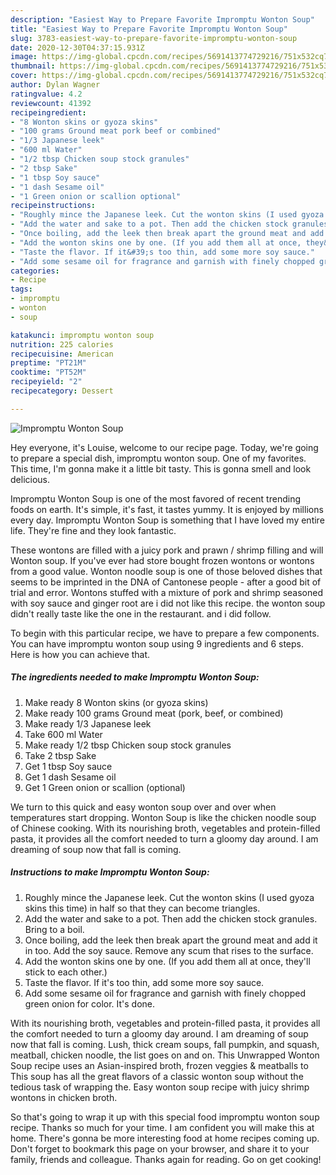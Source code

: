 ```yaml
---
description: "Easiest Way to Prepare Favorite Impromptu Wonton Soup"
title: "Easiest Way to Prepare Favorite Impromptu Wonton Soup"
slug: 3783-easiest-way-to-prepare-favorite-impromptu-wonton-soup
date: 2020-12-30T04:37:15.931Z
image: https://img-global.cpcdn.com/recipes/5691413774729216/751x532cq70/impromptu-wonton-soup-recipe-main-photo.jpg
thumbnail: https://img-global.cpcdn.com/recipes/5691413774729216/751x532cq70/impromptu-wonton-soup-recipe-main-photo.jpg
cover: https://img-global.cpcdn.com/recipes/5691413774729216/751x532cq70/impromptu-wonton-soup-recipe-main-photo.jpg
author: Dylan Wagner
ratingvalue: 4.2
reviewcount: 41392
recipeingredient:
- "8 Wonton skins or gyoza skins"
- "100 grams Ground meat pork beef or combined"
- "1/3 Japanese leek"
- "600 ml Water"
- "1/2 tbsp Chicken soup stock granules"
- "2 tbsp Sake"
- "1 tbsp Soy sauce"
- "1 dash Sesame oil"
- "1 Green onion or scallion optional"
recipeinstructions:
- "Roughly mince the Japanese leek. Cut the wonton skins (I used gyoza skins this time) in half so that they can become triangles."
- "Add the water and sake to a pot. Then add the chicken stock granules. Bring to a boil."
- "Once boiling, add the leek then break apart the ground meat and add it in too. Add the soy sauce. Remove any scum that rises to the surface."
- "Add the wonton skins one by one. (If you add them all at once, they&#39;ll stick to each other.)"
- "Taste the flavor. If it&#39;s too thin, add some more soy sauce."
- "Add some sesame oil for fragrance and garnish with finely chopped green onion for color. It&#39;s done."
categories:
- Recipe
tags:
- impromptu
- wonton
- soup

katakunci: impromptu wonton soup 
nutrition: 225 calories
recipecuisine: American
preptime: "PT21M"
cooktime: "PT52M"
recipeyield: "2"
recipecategory: Dessert

---
```



![Impromptu Wonton Soup](https://img-global.cpcdn.com/recipes/5691413774729216/751x532cq70/impromptu-wonton-soup-recipe-main-photo.jpg)

Hey everyone, it's Louise, welcome to our recipe page. Today, we're going to prepare a special dish, impromptu wonton soup. One of my favorites. This time, I'm gonna make it a little bit tasty. This is gonna smell and look delicious.

Impromptu Wonton Soup is one of the most favored of recent trending foods on earth. It's simple, it's fast, it tastes yummy. It is enjoyed by millions every day. Impromptu Wonton Soup is something that I have loved my entire life. They're fine and they look fantastic.

These wontons are filled with a juicy pork and prawn / shrimp filling and will Wonton soup. If you&#39;ve ever had store bought frozen wontons or wontons from a good value. Wonton noodle soup is one of those beloved dishes that seems to be imprinted in the DNA of Cantonese people - after a good bit of trial and error. Wontons stuffed with a mixture of pork and shrimp seasoned with soy sauce and ginger root are i did not like this recipe. the wonton soup didn&#39;t really taste like the one in the restaurant. and i did follow.


To begin with this particular recipe, we have to prepare a few components. You can have impromptu wonton soup using 9 ingredients and 6 steps. Here is how you can achieve that.

<!--inarticleads1-->

##### The ingredients needed to make Impromptu Wonton Soup:

1. Make ready 8 Wonton skins (or gyoza skins)
1. Make ready 100 grams Ground meat (pork, beef, or combined)
1. Make ready 1/3 Japanese leek
1. Take 600 ml Water
1. Make ready 1/2 tbsp Chicken soup stock granules
1. Take 2 tbsp Sake
1. Get 1 tbsp Soy sauce
1. Get 1 dash Sesame oil
1. Get 1 Green onion or scallion (optional)


We turn to this quick and easy wonton soup over and over when temperatures start dropping. Wonton Soup is like the chicken noodle soup of Chinese cooking. With its nourishing broth, vegetables and protein-filled pasta, it provides all the comfort needed to turn a gloomy day around. I am dreaming of soup now that fall is coming. 

<!--inarticleads2-->

##### Instructions to make Impromptu Wonton Soup:

1. Roughly mince the Japanese leek. Cut the wonton skins (I used gyoza skins this time) in half so that they can become triangles.
1. Add the water and sake to a pot. Then add the chicken stock granules. Bring to a boil.
1. Once boiling, add the leek then break apart the ground meat and add it in too. Add the soy sauce. Remove any scum that rises to the surface.
1. Add the wonton skins one by one. (If you add them all at once, they&#39;ll stick to each other.)
1. Taste the flavor. If it&#39;s too thin, add some more soy sauce.
1. Add some sesame oil for fragrance and garnish with finely chopped green onion for color. It&#39;s done.


With its nourishing broth, vegetables and protein-filled pasta, it provides all the comfort needed to turn a gloomy day around. I am dreaming of soup now that fall is coming. Lush, thick cream soups, fall pumpkin, and squash, meatball, chicken noodle, the list goes on and on. This Unwrapped Wonton Soup recipe uses an Asian-inspired broth, frozen veggies &amp; meatballs to This soup has all the great flavors of a classic wonton soup without the tedious task of wrapping the. Easy wonton soup recipe with juicy shrimp wontons in chicken broth. 

So that's going to wrap it up with this special food impromptu wonton soup recipe. Thanks so much for your time. I am confident you will make this at home. There's gonna be more interesting food at home recipes coming up. Don't forget to bookmark this page on your browser, and share it to your family, friends and colleague. Thanks again for reading. Go on get cooking!
